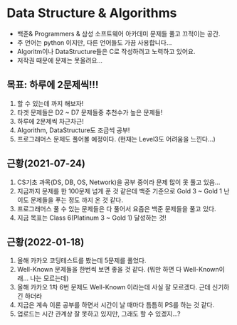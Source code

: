 # Data Structure & Algorithms
- 백준& Programmers & 삼성 소프트웨어 아카데미 문제들 풀고 끄적이는 공간.
- 주 언어는 python 이지만, 다른 언어들도 가끔 사용합니다...
- Algoritm이나 DataStructure들은 C로 작성하려고 노력하고 있어요.
- 저작권 때문에 문제는 못올려요...


## 목표: 하루에 2문제씩!!!
1. 할 수 있는데 까지 해보자!
2. 타겟 문제들은 D2 ~ D7 문제들중 추천수가 높은 문제들!
3. 하루에 2문제씩 차근차근!
4. Algorithm, DataStructure도 조금씩 공부!
5. 프로그래머스 문제도 풀어볼 예정이다. (현재는 Level3도 어려움을 느낀다...)

## 근황(2021-07-24)
1. CS기초 과목(DS, DB, OS, Network)을 공부 중이라 문제 많이 못 풀고 있음...
2. 지금까지 문제를 한 100문제 넘게 푼 것 같은데 백준 기준으로 Gold 3 ~ Gold 1 난이도 문제들을 푸는 정도 까지 온 것 같다.
3. 프로그래머스 풀 수 있는 문제들은 다 풀어서 요즘은 백준 문제들을 풀고 있다.
4. 지금 목표는 Class 6(Platinum 3 ~ Gold 1) 달성하는 것!

## 근황(2022-01-18)
1. 올해 카카오 코딩테스트를 봤는데 5문제를 풀었다.
2. Well-Known 문제들을 한번씩 보면 좋을 것 같다. (뭐만 하면 다 Well-Known이래... 나는 모르는데)
3. 올해 카카오 1차 6번 문제도 Well-Known 이라는데 사실 잘 모르겠다. 근데 신기하긴 하더라
4. 지금은 계속 이론 공부를 하면서 시간이 날 때마다 틈틈히 PS를 하는 것 같다.
5. 업로드는 시간 관계상 잘 못하고 있지만, 그래도 할 수 있겠지...?
